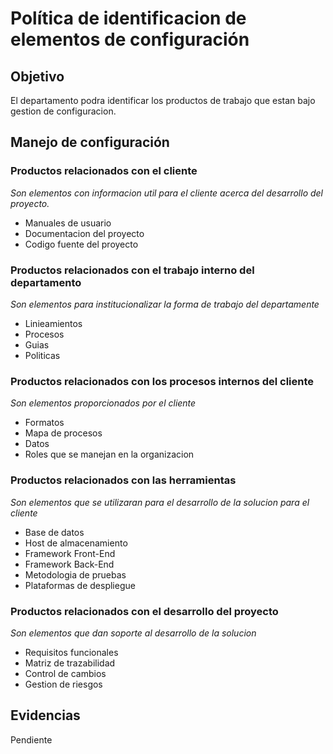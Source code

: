 # Política de identificacion de elementos de configuración

## Objetivo
El departamento podra identificar los productos de trabajo que estan bajo gestion de configuracion.
## Manejo de configuración

### Productos relacionados con el cliente
_Son elementos con informacion util para el cliente acerca del desarrollo del proyecto._ 
- Manuales de usuario
- Documentacion del proyecto
- Codigo fuente del proyecto
### Productos relacionados con el trabajo interno del departamento
_Son elementos para institucionalizar la forma de trabajo del departamente_
- Linieamientos
- Procesos
- Guias
- Politicas
### Productos relacionados con los procesos internos del cliente
_Son elementos proporcionados por el cliente_
- Formatos
- Mapa de procesos
- Datos 
- Roles que se manejan en la organizacion
### Productos relacionados con las herramientas
_Son elementos que se utilizaran para el desarrollo de la solucion para el cliente_
- Base de datos
- Host de almacenamiento
- Framework Front-End
- Framework Back-End
- Metodologia de pruebas
- Plataformas de despliegue
### Productos relacionados con el desarrollo del proyecto
_Son elementos que dan soporte al desarrollo de la solucion_
- Requisitos funcionales
- Matriz de trazabilidad
- Control de cambios
- Gestion de riesgos

## Evidencias
Pendiente